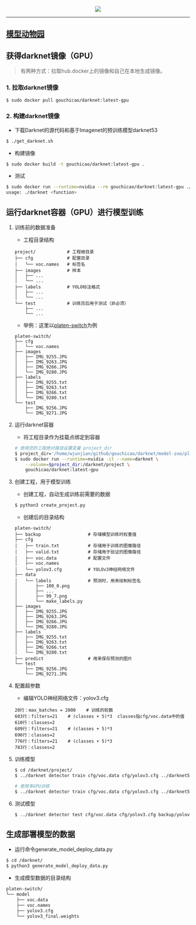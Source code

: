 <div align="center">
  <img src="http://pjreddie.com/media/files/darknet-black-small.png">
</div>

-----------------

## [模型动物园](model-zoo)

## 获得darknet镜像（GPU）
> 有两种方式：拉取hub.docker上的镜像和自己在本地生成镜像。

### 1. 拉取darknet镜像
```bash
$ sudo docker pull gouchicao/darknet:latest-gpu
```

### 2. 构建darknet镜像
* 下载Darknet的源代码和基于Imagenet的预训练模型darknet53
```bash
$ ./get_darknet.sh
```

* 构建镜像
```bash
$ sudo docker build -t gouchicao/darknet:latest-gpu .
```

* 测试
```bash
$ sudo docker run --runtime=nvidia --rm gouchicao/darknet:latest-gpu ./darknet
usage: ./darknet <function>
```

## 运行darknet容器（GPU）进行模型训练
1. 训练前的数据准备
    * 工程目录结构
    ```
    project/            # 工程根目录
    ├── cfg             # 配置目录
    │   └── voc.names   # 标签名
    ├── images          # 样本
    │   ├── ...
    │   └── ...
    ├── labels          # YOLO标注格式
    │   ├── ...
    │   └── ...
    └── test            # 训练完后用于测试（非必须）
        ├── ...
        └── ...
    ```

    * 举例：这里以[platen-switch](model-zoo/platen-switch)为例
    ```
    platen-switch/
    ├── cfg
    │   └── voc.names
    ├── images
    │   ├── IMG_9255.JPG
    │   ├── IMG_9263.JPG
    │   ├── IMG_9266.JPG
    │   └── IMG_9280.JPG
    ├── labels
    │   ├── IMG_9255.txt
    │   ├── IMG_9263.txt
    │   ├── IMG_9266.txt
    │   └── IMG_9280.txt
    └── test
        ├── IMG_9256.JPG
        └── IMG_9271.JPG
    ```

2. 运行darknet容器
    * 将工程目录作为挂载点绑定到容器
    ```bash
    # 使用您的工程绝对路径设置变量 project_dir
    $ project_dir='/home/wjunjian/github/gouchicao/darknet/model-zoo/platen-switch'
    $ sudo docker run --runtime=nvidia -it --name=darknet \
        --volume=$project_dir:/darknet/project \
        gouchicao/darknet:latest-gpu
    ```

3. 创建工程，用于模型训练
    * 创建工程，自动生成训练前需要的数据
    ```bash
    $ python3 create_project.py
    ```

    * 创建后的目录结构
    ```
    platen-switch/
    ├── backup                  # 存储模型训练时权重值
    ├── cfg
    │   ├── train.txt           # 存储用于训练的图像路径
    │   ├── valid.txt           # 存储用于验证的图像路径
    │   ├── voc.data            # 配置文件
    │   ├── voc.names
    │   └── yolov3.cfg          # YOLOv3神经网络文件
    ├── data
    │   └── labels              # 预测时，用来绘制标签名
    │       ├── 100_0.png
    │       ├── ...
    │       ├── 99_7.png
    │       └── make_labels.py
    ├── images
    │   ├── IMG_9255.JPG
    │   ├── IMG_9263.JPG
    │   ├── IMG_9266.JPG
    │   └── IMG_9280.JPG
    ├── labels
    │   ├── IMG_9255.txt
    │   ├── IMG_9263.txt
    │   ├── IMG_9266.txt
    │   └── IMG_9280.txt
    ├── predict                 # 用来保存预测的图片
    └── test
        ├── IMG_9256.JPG
        └── IMG_9271.JPG
    ```

4. 配置超参数
    * 编辑YOLO神经网络文件：yolov3.cfg
    ```
    20行：max_batches = 2000    # 训练的轮数
    603行：filters=21    # (classes + 5)*3  classes指cfg/voc.data中的值
    610行：classes=2
    689行：filters=21    # (classes + 5)*3
    696行：classes=2
    776行：filters=21    # (classes + 5)*3
    783行：classes=2
    ```

5. 训练模型
    ```bash
    $ cd /darknet/project/
    $ ../darknet detector train cfg/voc.data cfg/yolov3.cfg ../darknet53.conv.74

    # 使用多GPU训练
    $ ../darknet detector train cfg/voc.data cfg/yolov3.cfg ../darknet53.conv.74 -gpus 0,1,2,3
    ```

6. 测试模型
    ```bash
    $ ../darknet detector test cfg/voc.data cfg/yolov3.cfg backup/yolov3_final.weights test.jpg
    ```

## 生成部署模型的数据
* 运行命令generate_model_deploy_data.py
```bash
$ cd /darknet/
$ python3 generate_model_deploy_data.py
```

* 生成模型数据的目录结构
```bash
platen-switch/
└── model
    ├── voc.data
    ├── voc.names
    ├── yolov3.cfg
    └── yolov3_final.weights
```
